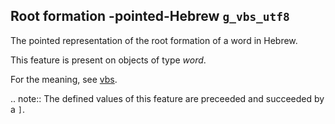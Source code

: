 Root formation -pointed-Hebrew `g_vbs_utf8`
---------------------------------------------------------------------------

The pointed representation of the root formation of a word in Hebrew.

This feature is present on objects of type *word*.

For the meaning, see [vbs](vbs).

.. note::
    The defined values of this feature are preceeded and succeeded by a `]`.



